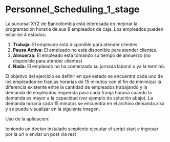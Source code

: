 # Personnel_Scheduling_1_stage

La sucursal XYZ de Bancolombia está interesada en mejorar la programación horaria de sus 8 empleados de caja. Los empleados pueden estar en 4 estados:

1. **Trabaja:** El empleado está disponible para atender clientes.
2. **Pausa Activa:** El empleado no está disponible para atender clientes.
3. **Almuerza:** El empleado está tomando su tiempo de almuerzo (no disponible para atender clientes)
4. **Nada:** El empleado no ha comenzado su jornada laboral o ya la terminó.

El objetivo del ejercicio es definir en qué estado se encuentra cada uno de los empleados en franjas horarias de 15 minutos con el fin de minimizar la diferencia existente entre la cantidad de empleados trabajando y la demanda de empleados requerida para cada franja horaria cuando la demanda es mayor a la capacidad (ver ejemplo de solución abajo). La demanda horaria cada 15 minutos se encuentra en el archivo demanda.xlsx y se puede visualizar en la siguiente imagen.


Uso de la aplicacion:

teniendo un docker instalado simplente ejecutar el script start e ingresar por la url o enviar un post via rest
